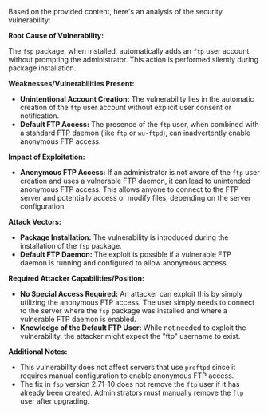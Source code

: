 Based on the provided content, here's an analysis of the security vulnerability:

**Root Cause of Vulnerability:**

The `fsp` package, when installed, automatically adds an `ftp` user account without prompting the administrator. This action is performed silently during package installation.

**Weaknesses/Vulnerabilities Present:**

- **Unintentional Account Creation:** The vulnerability lies in the automatic creation of the `ftp` user account without explicit user consent or notification.
- **Default FTP Access:** The presence of the `ftp` user, when combined with a standard FTP daemon (like `ftp` or `wu-ftpd`), can inadvertently enable anonymous FTP access.

**Impact of Exploitation:**

- **Anonymous FTP Access:** If an administrator is not aware of the `ftp` user creation and uses a vulnerable FTP daemon, it can lead to unintended anonymous FTP access. This allows anyone to connect to the FTP server and potentially access or modify files, depending on the server configuration.

**Attack Vectors:**

- **Package Installation:** The vulnerability is introduced during the installation of the `fsp` package.
- **Default FTP Daemon:** The exploit is possible if a vulnerable FTP daemon is running and configured to allow anonymous access.

**Required Attacker Capabilities/Position:**

- **No Special Access Required:** An attacker can exploit this by simply utilizing the anonymous FTP access. The user simply needs to connect to the server where the `fsp` package was installed and where a vulnerable FTP daemon is enabled.
- **Knowledge of the Default FTP User:** While not needed to exploit the vulnerability, the attacker might expect the "ftp" username to exist.

**Additional Notes:**

- This vulnerability does not affect servers that use `proftpd` since it requires manual configuration to enable anonymous FTP access.
- The fix in `fsp` version 2.71-10 does not remove the `ftp` user if it has already been created. Administrators must manually remove the `ftp` user after upgrading.